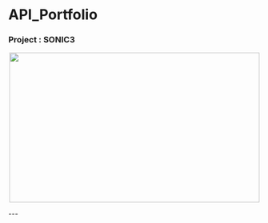 # API_Portfolio

### Project : SONIC3
<p align="center"><img src="https://github.com/Rhojingoo/Sonic3_jk/assets/125935035/6280f4ed-72d0-4c44-bf83-b567b59dbbbb)https://github.com/Rhojingoo/Sonic3_jk/assets/125935035/6280f4ed-72d0-4c44-bf83-b567b59dbbbb" height="300px" width="500px"></p>
---
